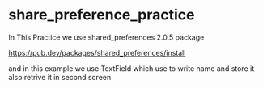 # share_preference_practice

In This Practice we use shared_preferences 2.0.5 package 

https://pub.dev/packages/shared_preferences/install

and in this example we use TextField which use to write name and store it also retrive it in second screen


